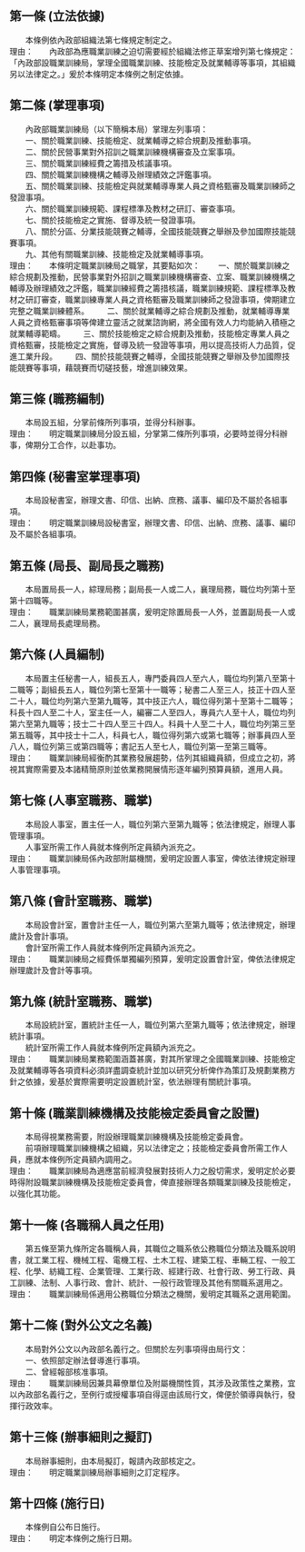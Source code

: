 第一條 (立法依據)
-----------------
　　本條例依內政部組織法第七條規定制定之。  
理由：　　內政部為應職業訓練之迫切需要經於組織法修正草案增列第七條規定：「內政部設職業訓練局，掌理全國職業訓練、技能檢定及就業輔導等事項，其組織另以法律定之。」爰於本條明定本條例之制定依據。

第二條 (掌理事項)
-----------------
　　內政部職業訓練局（以下簡稱本局）掌理左列事項：  
　　一、關於職業訓練、技能檢定、就業輔導之綜合規劃及推動事項。  
　　二、關於民營事業對外招訓之職業訓練機構審查及立案事項。  
　　三、關於職業訓練經費之籌措及核議事項。  
　　四、關於職業訓練機構之輔導及辦理績效之評鑑事項。  
　　五、關於職業訓練、技能檢定與就業輔導專業人員之資格甄審及職業訓練師之發證事項。  
　　六、關於職業訓練規範、課程標準及教材之研訂、審查事項。  
　　七、關於技能檢定之實施、督導及統一發證事項。  
　　八、關於分區、分業技能競賽之輔導，全國技能競賽之舉辦及參加國際技能競賽事項。  
　　九、其他有關職業訓練、技能檢定及就業輔導事項。  
理由：　　本條明定職業訓練局之職掌，其要點如次：
　　一、關於職業訓練之綜合規劃及推動，民營事業對外招訓之職業訓練機構審查、立案、職業訓練機構之輔導及辦理績效之評鑑，職業訓練經費之籌措核議，職業訓練規範、課程標準及教材之研訂審查，職業訓練專業人員之資格甄審及職業訓練師之發證事項，俾期建立完整之職業訓練體系。
　　二、關於就業輔導之綜合規劃及推動，就業輔導專業人員之資格甄審事項等俾建立靈活之就業諮詢網，將全國有效人力均能納入積極之就業輔導範疇。
　　三、關於技能檢定之綜合規劃及推動，技能檢定專業人員之資格甄審，技能檢定之實施，督導及統一發證等事項，用以提高技術人力品質，促進工業升段。
　　四、關於技能競賽之輔導，全國技能競賽之舉辦及參加國際技能競賽等事項，藉競賽而切磋技藝，增進訓練效果。

第三條 (職務編制)
-----------------
　　本局設五組，分掌前條所列事項，並得分科辦事。  
理由：　　明定職業訓練局分設五組，分掌第二條所列事項，必要時並得分科辦事，俾期分工合作，以赴事功。

第四條 (秘書室掌理事項)
-----------------------
　　本局設秘書室，辦理文書、印信、出納、庶務、議事、編印及不屬於各組事項。  
理由：　　明定職業訓練局設秘書室，辦理文書、印信、出納、庶務、議事、編印及不屬於各組事項。

第五條 (局長、副局長之職務)
---------------------------
　　本局置局長一人，綜理局務；副局長一人或二人，襄理局務，職位均列第十至第十四職等。  
理由：　　職業訓練局業務範圍甚廣，爰明定除置局長一人外，並置副局長一人或二人，襄理局長處理局務。

第六條 (人員編制)
-----------------
　　本局置主任秘書一人，組長五人，專門委員四人至六人，職位均列第八至第十二職等；副組長五人，職位列第七至第十一職等；秘書二人至三人，技正十四人至二十人，職位均列第六至第九職等，其中技正六人，職位得列第十至第十二職等；科長十四人至二十人，室主任一人，編審二人至四人，專員六人至十人，職位均列第六至第九職等；技士二十四人至三十四人。科員十人至二十人，職位均列第三至第五職等，其中技士十二人，科員七人，職位得列第六或第七職等；辦事員四人至八人，職位列第三或第四職等；書記五人至七人，職位列第一至第三職等。  
理由：　　職業訓練局經衡酌其業務發展趨勢，估列其組織員額，但成立之初，將視其實際需要及本諸精簡原則並依業務開展情形逐年編列預算員額，進用人員。

第七條 (人事室職務、職掌)
-------------------------
　　本局設人事室，置主任一人，職位列第六至第九職等；依法律規定，辦理人事管理事項。  
　　人事室所需工作人員就本條例所定員額內派充之。  
理由：　　職業訓練局係內政部附屬機關，爰明定設置人事室，俾依法律規定辦理人事管理事項。

第八條 (會計室職務、職掌)
-------------------------
　　本局設會計室，置會計主任一人，職位列第六至第九職等；依法律規定，辦理歲計及會計事項。  
　　會計室所需工作人員就本條例所定員額內派充之。  
理由：　　職業訓練局之經費係單獨編列預算，爰明定設置會計室，俾依法律規定辦理歲計及會計等事項。

第九條 (統計室職務、職掌)
-------------------------
　　本局設統計室，置統計主任一人，職位列第六至第九職等；依法律規定，辦理統計事項。  
　　統計室所需工作人員就本條例所定員額內派充之。  
理由：　　職業訓練局業務範圍涵蓋甚廣，對其所掌理之全國職業訓練、技能檢定及就業輔導等各項資料必須詳盡調查統計並加以研究分析俾作為策訂及規劃業務方針之依據，爰基於實際需要明定設置統計室，依法辦理有關統計事項。

第十條 (職業訓練機構及技能檢定委員會之設置)
-------------------------------------------
　　本局得視業務需要，附設辦理職業訓練機構及技能檢定委員會。  
　　前項辦理職業訓練機構之組織，另以法律定之；技能檢定委員會所需工作人員，應就本條例所定員額內調用之。  
理由：　　職業訓練局為適應當前經濟發展對技術人力之殷切需求，爰明定於必要時得附設職業訓練機構及技能檢定委員會，俾直接辦理各類職業訓練及技能檢定，以強化其功能。

第十一條 (各職稱人員之任用)
---------------------------
　　第五條至第九條所定各職稱人員，其職位之職系依公務職位分類法及職系說明書，就工業工程、機械工程、電機工程、土木工程、建築工程、車輛工程、一般工程、化學、紡織工程、企業管理、工業行政、經建行政、社會行政、勞工行政、員工訓練、法制、人事行政、會計、統計、一般行政管理及其他有關職系選用之。  
理由：　　職業訓練局係適用公務職位分類法之機關，爰明定其職系之選用範圍。

第十二條 (對外公文之名義)
-------------------------
　　本局對外公文以內政部名義行之。但關於左列事項得由局行文：  
　　一、依照部定辦法督導進行事項。  
　　二、曾經報部核准事項。  
理由：　　職業訓練局因兼具幕僚單位及附屬機關性質，其涉及政策性之業務，宜以內政部名義行之，至例行或授權事項自得逕由該局行文，俾便於領導與執行，發揮行政效率。

第十三條 (辦事細則之擬訂)
-------------------------
　　本局辦事細則，由本局擬訂，報請內政部核定之。  
理由：　　明定職業訓練局辦事細則之訂定程序。

第十四條 (施行日)
-----------------
　　本條例自公布日施行。  
理由：　　明定本條例之施行日期。